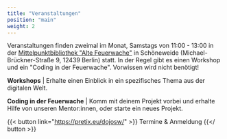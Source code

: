 ```yaml
---
title: "Veranstaltungen"
position: "main"
weight: 2
---
```


Veranstaltungen finden zweimal im Monat, Samstags von 11:00 - 13:00 in der [Mittelpunktbibliothek "Alte Feuerwache"](https://www.berlin.de/stadtbibliothek-treptow-koepenick/bibliotheken/mittelpunktbibliothek-treptow/) 
in Schöneweide (Michael-Brückner-Straße 9, 12439 Berlin) statt. 
In der Regel gibt es einen Workshop und ein "Coding in der Feuerwache". Vorwissen wird nicht benötigt!

**Workshops** | Erhalte einen Einblick in ein spezifisches Thema aus der digitalen Welt.

**Coding in der Feuerwache** | Komm mit deinem Projekt vorbei und erhalte Hilfe von unseren Mentor:innen, oder starte ein neues Projekt.

{{< button link="https://pretix.eu/dojosw/" >}}
Termine & Anmeldung
{{</ button >}}
